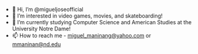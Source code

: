- 👋 Hi, I’m @migueljoseofficial
- 👀 I’m interested in video games, movies, and skateboarding!
- 🌱 I’m currently studying Computer Science and American Studies at the University Notre Dame!
- 📫 How to reach me - miguel_maninang@yahoo.com or mmaninan@nd.edu

<!---
migueljoseofficial/migueljoseofficial is a ✨ special ✨ repository because its `README.md` (this file) appears on your GitHub profile.
You can click the Preview link to take a look at your changes.
--->
